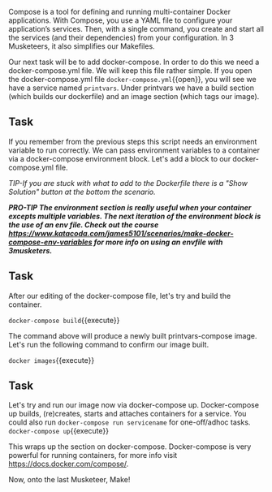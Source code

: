 Compose is a tool for defining and running multi-container Docker applications. With Compose, you use a YAML file to configure your application’s services. Then, with a single command, you create and start all the services (and their dependencies) from your configuration.  In 3 Musketeers, it also simplifies our Makefiles.

Our next task will be to add docker-compose. In order to do this we need a docker-compose.yml file. We will keep this file rather simple. If you open the docker-compose.yml file `docker-compose.yml`{{open}}, you will see we have a service named ```printvars```. Under printvars we have a build section (which builds our dockerfile) and an image section (which tags our image).

## Task
If you remember from the previous steps this script needs an environment variable to run correctly. We can pass environment variables to a container via a docker-compose environment block. Let's add a block to our docker-compose.yml file. 

*TIP-If you are stuck with what to add to the Dockerfile there is a "Show Solution" button at the bottom the scenario.*

***PRO-TIP The environment section is really useful when your container excepts multiple variables. The next iteration of the environment block is the use of an env file. Check out the course https://www.katacoda.com/james5101/scenarios/make-docker-compose-env-variables for more info on using an envfile with 3musketers.***

## Task
After our editing of the docker-compose file, let's try and build the container.

`docker-compose build`{{execute}}

The command above will produce a newly built printvars-compose image. Let's run the following command to confirm our image built. 

`docker images`{{execute}}

## Task
Let's try and run our image now via docker-compose up. Docker-compose up builds, (re)creates, starts and attaches containers for a service. You could also run ```docker-compose run servicename``` for one-off/adhoc tasks.  
`docker-compose up`{{execute}}

This wraps up the section on docker-compose. Docker-compose is very powerful for running containers, for more info visit https://docs.docker.com/compose/. 

Now, onto the last Musketeer, Make!